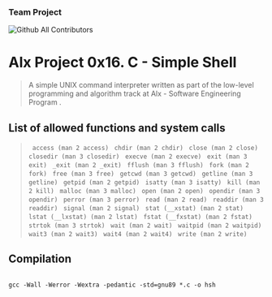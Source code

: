 ###  Team Project
![Github All Contributors](https://img.shields.io/badge/all%20contributors-2-brightgreen)
# Alx Project 0x16. C - Simple Shell
<blockquote>
  A simple UNIX command interpreter written as part of the low-level programming and algorithm track at Alx - Software Engineering Program .
  </blockquote>
  
## List of allowed functions and system calls
>
> ``` access (man 2 access)```
> ``` chdir (man 2 chdir)```
> ``` close (man 2 close)```
> ``` closedir (man 3 closedir)```
> ``` execve (man 2 execve)```
> ``` exit (man 3 exit)```
> ``` _exit (man 2 _exit)```
> ``` fflush (man 3 fflush)```
> ``` fork (man 2 fork)```
> ``` free (man 3 free)```
> ``` getcwd (man 3 getcwd)```
> ``` getline (man 3 getline)```
> ``` getpid (man 2 getpid)```
> ``` isatty (man 3 isatty)```
> ``` kill (man 2 kill)```
> ``` malloc (man 3 malloc)```
> ``` open (man 2 open)```
> ``` opendir (man 3 opendir)```
> ``` perror (man 3 perror)```
> ``` read (man 2 read)```
> ``` readdir (man 3 readdir)```
> ``` signal (man 2 signal)```
> ``` stat (__xstat) (man 2 stat)```
> ``` lstat (__lxstat) (man 2 lstat)```
> ``` fstat (__fxstat) (man 2 fstat)```
> ``` strtok (man 3 strtok)```
> ``` wait (man 2 wait)```
> ``` waitpid (man 2 waitpid)```
> ``` wait3 (man 2 wait3)```
> ``` wait4 (man 2 wait4)```
> ``` write (man 2 write)```


## Compilation

```

gcc -Wall -Werror -Wextra -pedantic -std=gnu89 *.c -o hsh

```
